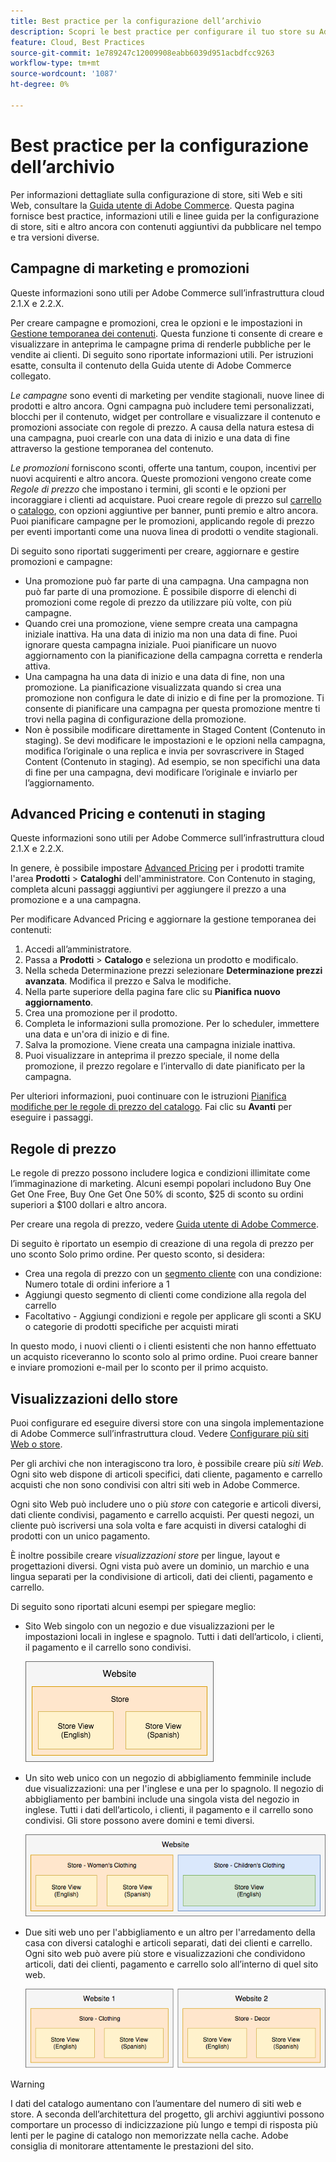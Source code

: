 ```yaml
---
title: Best practice per la configurazione dell’archivio
description: Scopri le best practice per configurare il tuo store su Adobe Commerce sull’infrastruttura cloud.
feature: Cloud, Best Practices
source-git-commit: 1e789247c12009908eabb6039d951acbdfcc9263
workflow-type: tm+mt
source-wordcount: '1087'
ht-degree: 0%

---
```


# Best practice per la configurazione dell’archivio

Per informazioni dettagliate sulla configurazione di store, siti Web e siti Web, consultare la [Guida utente di Adobe Commerce](https://experienceleague.adobe.com/docs/commerce-admin/user-guides/home.html). Questa pagina fornisce best practice, informazioni utili e linee guida per la configurazione di store, siti e altro ancora con contenuti aggiuntivi da pubblicare nel tempo e tra versioni diverse.

## Campagne di marketing e promozioni

Queste informazioni sono utili per Adobe Commerce sull’infrastruttura cloud 2.1.X e 2.2.X.

Per creare campagne e promozioni, crea le opzioni e le impostazioni in [Gestione temporanea dei contenuti](https://experienceleague.adobe.com/docs/commerce-admin/content-design/staging/content-staging.html). Questa funzione ti consente di creare e visualizzare in anteprima le campagne prima di renderle pubbliche per le vendite ai clienti. Di seguito sono riportate informazioni utili. Per istruzioni esatte, consulta il contenuto della Guida utente di Adobe Commerce collegato.

_Le campagne_ sono eventi di marketing per vendite stagionali, nuove linee di prodotti e altro ancora. Ogni campagna può includere temi personalizzati, blocchi per il contenuto, widget per controllare e visualizzare il contenuto e promozioni associate con regole di prezzo. A causa della natura estesa di una campagna, puoi crearle con una data di inizio e una data di fine attraverso la gestione temporanea del contenuto.

_Le promozioni_ forniscono sconti, offerte una tantum, coupon, incentivi per nuovi acquirenti e altro ancora. Queste promozioni vengono create come _Regole di prezzo_ che impostano i termini, gli sconti e le opzioni per incoraggiare i clienti ad acquistare. Puoi creare regole di prezzo sul [carrello](https://experienceleague.adobe.com/docs/commerce-admin/marketing/promotions/cart-rules/price-rules-cart.html) o [catalogo](https://experienceleague.adobe.com/docs/commerce-admin/marketing/promotions/catalog-rules/price-rules-catalog.html), con opzioni aggiuntive per banner, punti premio e altro ancora. Puoi pianificare campagne per le promozioni, applicando regole di prezzo per eventi importanti come una nuova linea di prodotti o vendite stagionali.

Di seguito sono riportati suggerimenti per creare, aggiornare e gestire promozioni e campagne:

* Una promozione può far parte di una campagna. Una campagna non può far parte di una promozione. È possibile disporre di elenchi di promozioni come regole di prezzo da utilizzare più volte, con più campagne.
* Quando crei una promozione, viene sempre creata una campagna iniziale inattiva. Ha una data di inizio ma non una data di fine. Puoi ignorare questa campagna iniziale. Puoi pianificare un nuovo aggiornamento con la pianificazione della campagna corretta e renderla attiva.
* Una campagna ha una data di inizio e una data di fine, non una promozione. La pianificazione visualizzata quando si crea una promozione non configura le date di inizio e di fine per la promozione. Ti consente di pianificare una campagna per questa promozione mentre ti trovi nella pagina di configurazione della promozione.
* Non è possibile modificare direttamente in Staged Content (Contenuto in staging). Se devi modificare le impostazioni e le opzioni nella campagna, modifica l’originale o una replica e invia per sovrascrivere in Staged Content (Contenuto in staging). Ad esempio, se non specifichi una data di fine per una campagna, devi modificare l’originale e inviarlo per l’aggiornamento.

## Advanced Pricing e contenuti in staging

Queste informazioni sono utili per Adobe Commerce sull’infrastruttura cloud 2.1.X e 2.2.X.

In genere, è possibile impostare [Advanced Pricing](https://experienceleague.adobe.com/docs/commerce-admin/catalog/products/pricing/pricing-advanced.html) per i prodotti tramite l&#39;area **Prodotti** > **Cataloghi** dell&#39;amministratore. Con Contenuto in staging, completa alcuni passaggi aggiuntivi per aggiungere il prezzo a una promozione e a una campagna.

Per modificare Advanced Pricing e aggiornare la gestione temporanea dei contenuti:

1. Accedi all’amministratore.
1. Passa a **Prodotti** > **Catalogo** e seleziona un prodotto e modificalo.
1. Nella scheda Determinazione prezzi selezionare **Determinazione prezzi avanzata**. Modifica il prezzo e Salva le modifiche.
1. Nella parte superiore della pagina fare clic su **Pianifica nuovo aggiornamento**.
1. Crea una promozione per il prodotto.
1. Completa le informazioni sulla promozione. Per lo scheduler, immettere una data e un&#39;ora di inizio e di fine.
1. Salva la promozione. Viene creata una campagna iniziale inattiva.
1. Puoi visualizzare in anteprima il prezzo speciale, il nome della promozione, il prezzo regolare e l’intervallo di date pianificato per la campagna.

Per ulteriori informazioni, puoi continuare con le istruzioni [Pianifica modifiche per le regole di prezzo del catalogo](https://experienceleague.adobe.com/docs/commerce-admin/marketing/promotions/catalog-rules/price-rule-catalog-scheduled-changes.html). Fai clic su **Avanti** per eseguire i passaggi.

## Regole di prezzo

Le regole di prezzo possono includere logica e condizioni illimitate come l’immaginazione di marketing. Alcuni esempi popolari includono Buy One Get One Free, Buy One Get One 50% di sconto, $25 di sconto su ordini superiori a $100 dollari e altro ancora.

Per creare una regola di prezzo, vedere [Guida utente di Adobe Commerce](https://experienceleague.adobe.com/docs/commerce-admin/marketing/promotions/catalog-rules/price-rules-catalog-create.html).

Di seguito è riportato un esempio di creazione di una regola di prezzo per uno sconto Solo primo ordine. Per questo sconto, si desidera:

* Crea una regola di prezzo con un [segmento cliente](https://experienceleague.adobe.com/en/docs/commerce-admin/customers/segments/customer-segment-price-rule) con una condizione: Numero totale di ordini inferiore a 1
* Aggiungi questo segmento di clienti come condizione alla regola del carrello
* Facoltativo - Aggiungi condizioni e regole per applicare gli sconti a SKU o categorie di prodotti specifiche per acquisti mirati

In questo modo, i nuovi clienti o i clienti esistenti che non hanno effettuato un acquisto riceveranno lo sconto solo al primo ordine. Puoi creare banner e inviare promozioni e-mail per lo sconto per il primo acquisto.

## Visualizzazioni dello store

Puoi configurare ed eseguire diversi store con una singola implementazione di Adobe Commerce sull’infrastruttura cloud. Vedere [Configurare più siti Web o store](multiple-sites.md).

Per gli archivi che non interagiscono tra loro, è possibile creare più _siti Web_. Ogni sito web dispone di articoli specifici, dati cliente, pagamento e carrello acquisti che non sono condivisi con altri siti web in Adobe Commerce.

Ogni sito Web può includere uno o più _store_ con categorie e articoli diversi, dati cliente condivisi, pagamento e carrello acquisti. Per questi negozi, un cliente può iscriversi una sola volta e fare acquisti in diversi cataloghi di prodotti con un unico pagamento.

È inoltre possibile creare _visualizzazioni store_ per lingue, layout e progettazioni diversi. Ogni vista può avere un dominio, un marchio e una lingua separati per la condivisione di articoli, dati dei clienti, pagamento e carrello.

Di seguito sono riportati alcuni esempi per spiegare meglio:

* Sito Web singolo con un negozio e due visualizzazioni per le impostazioni locali in inglese e spagnolo. Tutti i dati dell’articolo, i clienti, il pagamento e il carrello sono condivisi.

  ![Archivia esempio 1](../../assets/example-store1.png)

* Un sito web unico con un negozio di abbigliamento femminile include due visualizzazioni: una per l&#39;inglese e una per lo spagnolo. Il negozio di abbigliamento per bambini include una singola vista del negozio in inglese. Tutti i dati dell’articolo, i clienti, il pagamento e il carrello sono condivisi. Gli store possono avere domini e temi diversi.

  ![Archivia esempio 2](../../assets/example-store2.png)

* Due siti web uno per l&#39;abbigliamento e un altro per l&#39;arredamento della casa con diversi cataloghi e articoli separati, dati dei clienti e carrello. Ogni sito web può avere più store e visualizzazioni che condividono articoli, dati dei clienti, pagamento e carrello solo all’interno di quel sito web.

  ![Archivia esempio 3](../../assets/example-store3.png)

>[!WARNING]
>
>I dati del catalogo aumentano con l’aumentare del numero di siti web e store. A seconda dell’architettura del progetto, gli archivi aggiuntivi possono comportare un processo di indicizzazione più lungo e tempi di risposta più lenti per le pagine di catalogo non memorizzate nella cache. Adobe consiglia di monitorare attentamente le prestazioni del sito.
